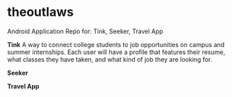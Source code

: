 # theoutlaws
Android Application Repo for:
  Tink,
  Seeker,
  Travel App

**Tink**
A way to connect college students to job opportunities on campus and summer internships. Each user will have a profile that features their resume, what classes they have taken, and what kind of job they are looking for.

**Seeker**


**Travel App**
